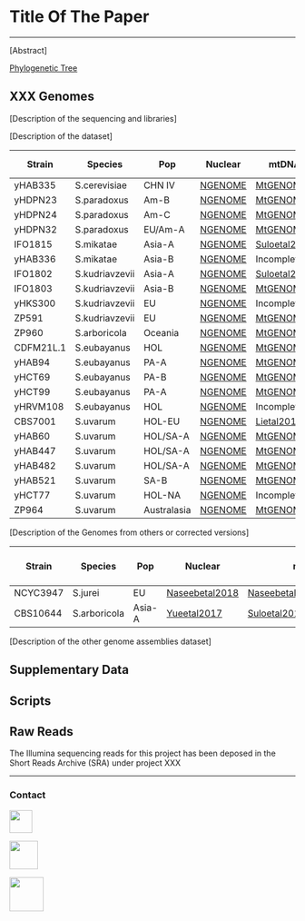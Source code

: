 # Title Of The Paper
***

[Abstract]

[Phylogenetic Tree](http://XXX)

## XXX Genomes

[Description of the sequencing and libraries]

[Description of the dataset]

Strain |Species|Pop| Nuclear | mtDNA | 2 micron plasmid
-------|-------|---|------------------|-------|-----------------
yHAB335|S.cerevisiae|CHN IV|[NGENOME](https://github.com/PerisD/Sac2.0/blob/master/NGENOMES/yHAB335.ngenome.gz "NGENOME")|[MtGENOME](https://github.com/PerisD/Sac2.0/blob/master/MtGENOMES/yHAB335.mtgenome.gz "MtGENOME")|NO
yHDPN23|S.paradoxus|Am-B|[NGENOME](https://github.com/PerisD/Sac2.0/blob/master/NGENOMES/yHDPN23.ngenome.gz "NGENOME")|[MtGENOME](https://github.com/PerisD/Sac2.0/blob/master/MtGENOMES/yHDPN23.mtgenome.gz "MtGENOME")|NO
yHDPN24|S.paradoxus|Am-C|[NGENOME](https://github.com/PerisD/Sac2.0/blob/master/NGENOMES/yHDPN24.ngenome.gz "NGENOME")|[MtGENOME](https://github.com/PerisD/Sac2.0/blob/master/MtGENOMES/yHDPN24.mtgenome.gz "MtGENOME")|NO
yHDPN32|S.paradoxus|EU/Am-A|[NGENOME](https://github.com/PerisD/Sac2.0/blob/master/NGENOMES/yHDPN32.ngenome.gz "NGENOME")|[MtGENOME](https://github.com/PerisD/Sac2.0/blob/master/MtGENOMES/yHDPN32.mtgenome.gz "MtGENOME")|2mGENOME
IFO1815|S.mikatae|Asia-A|[NGENOME](https://github.com/PerisD/Sac2.0/blob/master/NGENOMES/IFO1815.ngenome.gz "NGENOME")|[Suloetal2017](https://github.com/PerisD/Sac2.0/blob/master/MtGENOMES/IFO1815.mtgenome.gz "Suloetal2017")|NO
yHAB336|S.mikatae|Asia-B|[NGENOME](https://github.com/PerisD/Sac2.0/blob/master/NGENOMES/yHAB336.ngenome.gz "NGENOME")|Incomplete|Nuclear
IFO1802|S.kudriavzevii|Asia-A|[NGENOME](https://github.com/PerisD/Sac2.0/blob/master/NGENOMES/IFO1802.ngenome.gz "NGENOME")|[Suloetal2017](https://github.com/PerisD/Sac2.0/blob/master/MtGENOMES/IFO1802.mtgenome.gz "Suloetal2017")|Nuclear
IFO1803|S.kudriavzevii|Asia-B|[NGENOME](https://github.com/PerisD/Sac2.0/blob/master/NGENOMES/IFO1803.ngenome.gz "NGENOME")|[MtGENOME](https://github.com/PerisD/Sac2.0/blob/master/MtGENOMES/IFO1803.mtgenome.gz "MtGENOME")|NO
yHKS300|S.kudriavzevii|EU|[NGENOME](https://github.com/PerisD/Sac2.0/blob/master/NGENOMES/yHKS300.ngenome.gz "NGENOME")|Incomplete|Nuclear
ZP591|S.kudriavzevii|EU|[NGENOME](https://github.com/PerisD/Sac2.0/blob/master/NGENOMES/ZP591.ngenome.gz "NGENOME")|[MtGENOME](https://github.com/PerisD/Sac2.0/blob/master/MtGENOMES/ZP591.mtgenome.gz "MtGENOME")|Nuclear
ZP960|S.arboricola|Oceania|[NGENOME](https://github.com/PerisD/Sac2.0/blob/master/NGENOMES/ZP960.ngenome.gz "NGENOME")|[MtGENOME](https://github.com/PerisD/Sac2.0/blob/master/MtGENOMES/ZP960.mtgenome.gz "MtGENOME")|Nuclear
CDFM21L.1|S.eubayanus|HOL|[NGENOME](https://github.com/PerisD/Sac2.0/blob/master/NGENOMES/CDFM21L1.ngenome.gz "NGENOME")|[MtGENOME](https://github.com/PerisD/Sac2.0/blob/master/MtGENOMES/CDFM21L1.mtgenome.gz "MtGENOME")|NO
yHAB94|S.eubayanus|PA-A|[NGENOME](https://github.com/PerisD/Sac2.0/blob/master/NGENOMES/yHAB94.ngenome.gz "NGENOME")|[MtGENOME](https://github.com/PerisD/Sac2.0/blob/master/MtGENOMES/yHAB94.mtgenome.gz "MtGENOME")|NO
yHCT69|S.eubayanus|PA-B|[NGENOME](https://github.com/PerisD/Sac2.0/blob/master/NGENOMES/yHCT69.ngenome.gz "NGENOME")|[MtGENOME](https://github.com/PerisD/Sac2.0/blob/master/MtGENOMES/yHCT69.mtgenome.gz "MtGENOME")|Incomplete
yHCT99|S.eubayanus|PA-A|[NGENOME](https://github.com/PerisD/Sac2.0/blob/master/NGENOMES/yHCT99.ngenome.gz "NGENOME")|[MtGENOME](https://github.com/PerisD/Sac2.0/blob/master/MtGENOMES/yHCT99.mtgenome.gz "MtGENOME")|NO
yHRVM108|S.eubayanus|HOL|[NGENOME](https://github.com/PerisD/Sac2.0/blob/master/NGENOMES/yHRVM108.ngenome.gz "NGENOME")|Incomplete|NO
CBS7001|S.uvarum|HOL-EU|[NGENOME](https://github.com/PerisD/Sac2.0/blob/master/NGENOMES/CBS7001.ngenome.gz "NGENOME")|[Lietal2018](https://github.com/PerisD/Sac2.0/blob/master/MtGENOMES/CBS7001.mtgenome.gz "Lietal2018")|Nuclear
yHAB60|S.uvarum|HOL/SA-A|[NGENOME](https://github.com/PerisD/Sac2.0/blob/master/NGENOMES/yHAB60.ngenome.gz "NGENOME")|[MtGENOME](https://github.com/PerisD/Sac2.0/blob/master/MtGENOMES/yHAB60.mtgenome.gz "MtGENOME")|NO
yHAB447|S.uvarum|HOL/SA-A|[NGENOME](https://github.com/PerisD/Sac2.0/blob/master/NGENOMES/yHAB447.ngenome.gz "NGENOME")|[MtGENOME](https://github.com/PerisD/Sac2.0/blob/master/MtGENOMES/yHAB447.mtgenome.gz "MtGENOME")|Nuclear
yHAB482|S.uvarum|HOL/SA-A|[NGENOME](https://github.com/PerisD/Sac2.0/blob/master/NGENOMES/yHAB482.ngenome.gz "NGENOME")|[MtGENOME](https://github.com/PerisD/Sac2.0/blob/master/MtGENOMES/yHAB482.mtgenome.gz "MtGENOME")|Nuclear
yHAB521|S.uvarum|SA-B|[NGENOME](https://github.com/PerisD/Sac2.0/blob/master/NGENOMES/yHAB521.ngenome.gz "NGENOME")|[MtGENOME](https://github.com/PerisD/Sac2.0/blob/master/MtGENOMES/yHAB521.mtgenome.gz "MtGENOME")|Nuclear
yHCT77|S.uvarum|HOL-NA|[NGENOME](https://github.com/PerisD/Sac2.0/blob/master/NGENOMES/yHCT77.ngenome.gz "NGENOME")|Incomplete|2mGENOME
ZP964|S.uvarum|Australasia|[NGENOME](https://github.com/PerisD/Sac2.0/blob/master/NGENOMES/ZP964.ngenome.gz "NGENOME")|[MtGENOME](https://github.com/PerisD/Sac2.0/blob/master/MtGENOMES/ZP964.mtgenome.gz "MtGENOME")|Nuclear

[Description of the Genomes from others or corrected versions]

Strain |Species|Pop| Nuclear | mtDNA | 2 micron plasmid
-------|-------|---|------------------|-------|-----------------
NCYC3947|S.jurei|EU|[Naseebetal2018](ftp://ftp.ncbi.nlm.nih.gov/genomes/all/GCA/900/290/405/GCA_900290405.1_SacJureiUoM1 "Naseebetal2018")|[Naseebetal2018(Corrected)](https://github.com/PerisD/Sac2.0/blob/master/MtGENOMES/NCYC3947.mtgenome.gz "Naseebetal2018(Corrected)")|XXX
CBS10644|S.arboricola|Asia-A|[Yueetal2017](https://yjx1217.github.io/Yeast_PacBio_2016/data/ "Yueetal2017")|[Suloetal2017](https://github.com/PerisD/Sac2.0/blob/master/MtGENOMES/CBS10644.mtgenome.gz "Suloetal2017")|XXX

[Description of the other genome assemblies dataset]

## Supplementary Data

## Scripts

## Raw Reads

The Illumina sequencing reads for this project has been deposed in the Short Reads Archive (SRA) under project XXX

***

### Contact

[<img src="http://1000logos.net/wp-content/uploads/2017/03/LinkedIn-Logo.png" width="40"/>](https://goo.gl/xglg8H)

[<img src="http://www.stickpng.com/assets/images/580b57fcd9996e24bc43c53e.png" width="50"/>](https://goo.gl/OS0O2F)

[<img src="https://www.uv.es/perisnav/images/Mitogression.png" width="60"/>](https://www.uv.es/perisnav/)

